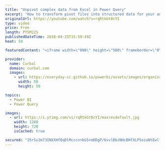 ```yaml
---
title: "Unpivot complex data from Excel in Power Query"
excerpt: "How to transform pivot files into structured data for your analysis with Power BI.  Chapters: 00:00 Intro 01:40 Get data 02:00 Prepare and unpivot the data Done!  Bulk import data from files with similar name in Power BI: https://www.youtube.com/watch?v=ip0GSuruQqA   Looking for a download file? Go to"
originalUrl: https://youtube.com/watch?v=rqRtkGt0cYI
type: video
price: Free
length: PT5M22S
publishedDateTime: 2018-04-25T15:59:49Z
heat: 50

featuredContent: "<iframe width=\"800\" height=\"500\" frameborder=\"0\" src=\"https://www.youtube.com/embed/rqRtkGt0cYI\" allow=\"accelerometer; autoplay; encrypted-media; gyroscope; picture-in-picture\" allowfullscreen></iframe>"

provider:
  name: Curbal
  domain: curbal.com
  images:
    - url: https://everyday-cc.github.io/powerbi/assets/images/organizations/curbal.com-50x50.jpg
      width: 50
      height: 50

topics:
  - Power BI
  - Power Query

images:
  - url: https://i.ytimg.com/vi/rqRtkGt0cYI/maxresdefault.jpg
    width: 1280
    height: 720
    isCached: true

secured: "25rSv2m73INXXHfQqDlMcccn+bG5+mDDgP/6svlBbzNHcBHfXLP5ezaNtEwlfgMQEp4cESkOxIa4SLoiI9XsT/YNpItVy9L9sFHRJbTPSKvU89/WT0M/zg89QhbsYJab/EFHIHXDFjMociEeDvHUrKeWbX6xdW0LgGWXOuyGDHX1AfnFYstEJhRIpCrQVeHXfdq5cS41N8SgWBIZ+bM9Jr59a6LffNxPDOWML1+5oGbINbgMNxG3RZoylXYAUABZs71rKvoXcCx5m+XWoGbaQ0GHk0Qux3r+0I7S7GxQDwB9XJDj7fQTjy0ErcsNh3RV0rSM1nNc/LNi28QFrakdEI3/r8SNNbEZw+MgbyWEy/FZ1ySZJIjB9vQCwdZcf4YIyW70z2zufuTIzxDFVKB/tfxTbVcCtclBo82zER252FM=;Ik4dNd+aQoQ1yrlrfYjF/A=="
---
```


